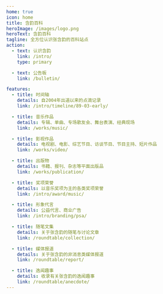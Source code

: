 ```yaml
---
home: true
icon: home
title: 含韵百科
heroImage: /images/logo.png
heroText: 含韵百科
tagline: 全方位认识张含韵的百科站点
action:
  - text: 认识含韵
    link: /intro/
    type: primary

  - text: 公告板
    link: /bulletin/

features:
  - title: 时间轴
    details: 自2004年出道以来的点滴记录
    link: /intro/timeline/89-03-early/

  - title: 音乐作品
    details: 专辑、单曲、专场歌友会、舞台表演、经典现场
    link: /works/music/

  - title: 影视作品
    details: 电视剧、电影、综艺节目、访谈节目、节目主持、短片作品
    link: /works/video/

  - title: 出版物
    details: 书籍、报刊、杂志等平面出版品
    link: /works/publication/

  - title: 奖项荣誉
    details: 以音乐奖项为主的各类奖项荣誉
    link: /intro/award/music/

  - title: 形象代言
    details: 公益代言、商业广告
    link: /intro/branding/psa/

  - title: 随笔文集
    details: 关于张含韵的随笔与讨论文章
    link: /roundtable/collection/

  - title: 媒体报道
    details: 关于张含韵的非消息类媒体报道
    link: /roundtable/report/

  - title: 逸闻趣事
    details: 收录有关张含韵的逸闻趣事
    link: /roundtable/anecdote/
---
```


